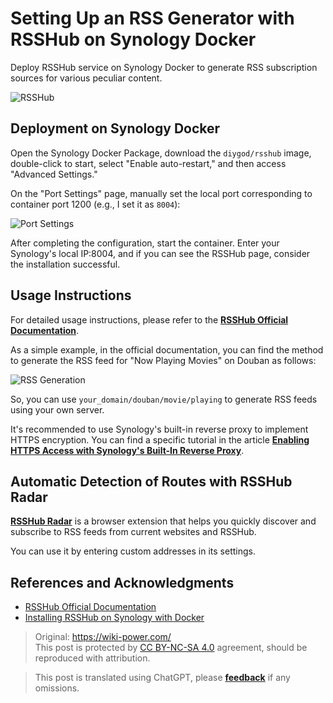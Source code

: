 # Setting Up an RSS Generator with RSSHub on Synology Docker

Deploy RSSHub service on Synology Docker to generate RSS subscription sources for various peculiar content.

![RSSHub](https://img.wiki-power.com/d/wiki-media/img/20210504105215.png)

## Deployment on Synology Docker

Open the Synology Docker Package, download the `diygod/rsshub` image, double-click to start, select "Enable auto-restart," and then access "Advanced Settings."

On the "Port Settings" page, manually set the local port corresponding to container port 1200 (e.g., I set it as `8004`):

![Port Settings](https://img.wiki-power.com/d/wiki-media/img/20210504085806.png)

After completing the configuration, start the container. Enter your Synology's local IP:8004, and if you can see the RSSHub page, consider the installation successful.

## Usage Instructions

For detailed usage instructions, please refer to the [**RSSHub Official Documentation**](https://docs.rsshub.app/).

As a simple example, in the official documentation, you can find the method to generate the RSS feed for "Now Playing Movies" on Douban as follows:

![RSS Generation](https://img.wiki-power.com/d/wiki-media/img/20210504104630.png)

So, you can use `your_domain/douban/movie/playing` to generate RSS feeds using your own server.

It's recommended to use Synology's built-in reverse proxy to implement HTTPS encryption. You can find a specific tutorial in the article [**Enabling HTTPS Access with Synology's Built-In Reverse Proxy**](https://wiki-power.com/%E7%94%A8%E7%BE%A4%E6%99%96%E8%87%AA%E5%B8%A6%E5%8F%8D%E5%90%91%E4%BB%A3%E7%90%86%E5%AE%9E%E7%8E%B0HTTPS%E8%AE%BF%E9%97%AE).

## Automatic Detection of Routes with RSSHub Radar

[**RSSHub Radar**](https://github.com/DIYgod/RSSHub-Radar) is a browser extension that helps you quickly discover and subscribe to RSS feeds from current websites and RSSHub.

You can use it by entering custom addresses in its settings.

## References and Acknowledgments

- [RSSHub Official Documentation](https://docs.rsshub.app/)
- [Installing RSSHub on Synology with Docker](https://immwind.com/use-docker-install-rsshub-in-synology)

> Original: <https://wiki-power.com/>  
> This post is protected by [CC BY-NC-SA 4.0](https://creativecommons.org/licenses/by/4.0/deed.en) agreement, should be reproduced with attribution.

> This post is translated using ChatGPT, please [**feedback**](https://github.com/linyuxuanlin/Wiki_MkDocs/issues/new) if any omissions.